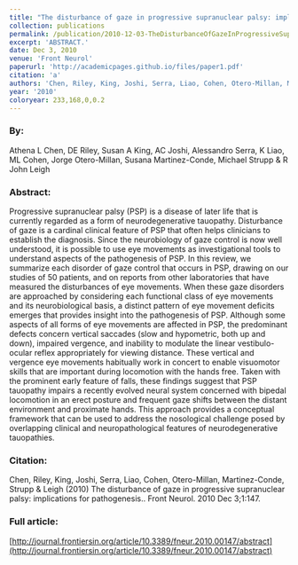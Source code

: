 ```yaml
---
title: "The disturbance of gaze in progressive supranuclear palsy: implications for pathogenesis."
collection: publications
permalink: /publication/2010-12-03-TheDisturbanceOfGazeInProgressiveSupranuclearPalsy_Implications
excerpt: 'ABSTRACT.'
date: Dec 3, 2010
venue: 'Front Neurol'
paperurl: 'http://academicpages.github.io/files/paper1.pdf'
citation: 'a'
authors: 'Chen, Riley, King, Joshi, Serra, Liao, Cohen, Otero-Millan, Martinez-Conde, Strupp & Leigh'
year: '2010'
coloryear: 233,168,0,0.2
---
```


### By: 
Athena L Chen, DE Riley, Susan A King, AC Joshi, Alessandro Serra, K Liao, ML Cohen, Jorge Otero-Millan, Susana Martinez-Conde, Michael Strupp & R John Leigh

### Abstract: 
Progressive supranuclear palsy (PSP) is a disease of later life that is currently regarded as a form of neurodegenerative tauopathy. Disturbance of gaze is a cardinal clinical feature of PSP that often helps clinicians to establish the diagnosis. Since the neurobiology of gaze control is now well understood, it is possible to use eye movements as investigational tools to understand aspects of the pathogenesis of PSP. In this review, we summarize each disorder of gaze control that occurs in PSP, drawing on our studies of 50 patients, and on reports from other laboratories that have measured the disturbances of eye movements. When these gaze disorders are approached by considering each functional class of eye movements and its neurobiological basis, a distinct pattern of eye movement deficits emerges that provides insight into the pathogenesis of PSP. Although some aspects of all forms of eye movements are affected in PSP, the predominant defects concern vertical saccades (slow and hypometric, both up and down), impaired vergence, and inability to modulate the linear vestibulo-ocular reflex appropriately for viewing distance. These vertical and vergence eye movements habitually work in concert to enable visuomotor skills that are important during locomotion with the hands free. Taken with the prominent early feature of falls, these findings suggest that PSP tauopathy impairs a recently evolved neural system concerned with bipedal locomotion in an erect posture and frequent gaze shifts between the distant environment and proximate hands. This approach provides a conceptual framework that can be used to address the nosological challenge posed by overlapping clinical and neuropathological features of neurodegenerative tauopathies.

### Citation: 
Chen, Riley, King, Joshi, Serra, Liao, Cohen, Otero-Millan, Martinez-Conde, Strupp & Leigh (2010) The disturbance of gaze in progressive supranuclear palsy: implications for pathogenesis.. Front Neurol. 2010 Dec 3;1:147. 

### Full article: 
[http://journal.frontiersin.org/article/10.3389/fneur.2010.00147/abstract](http://journal.frontiersin.org/article/10.3389/fneur.2010.00147/abstract)
